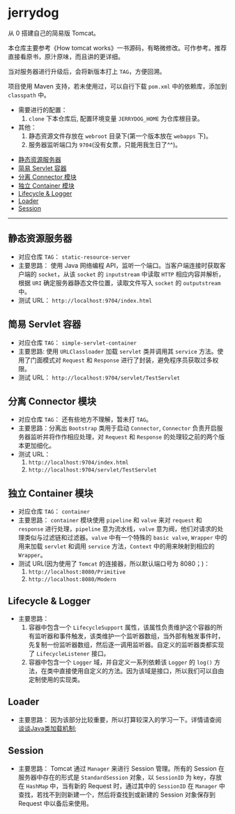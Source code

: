 # jerrydog

从 0 搭建自己的简易版 Tomcat。

本仓库主要参考《How tomcat works》一书源码，有略微修改。可作参考。推荐直接看原书，原汁原味，而且讲的更详细。

当对服务器进行升级后，会将新版本打上 `TAG`，方便回溯。

项目使用 Maven 支持，若未使用过，可以自行下载 `pom.xml` 中的依赖库，添加到 `classpath` 中。

- 需要进行的配置：
    1. `clone` 下本仓库后, 配置环境变量 `JERRYDOG_HOME` 为仓库根目录。
- 其他：
    1. 静态资源文件存放在 `webroot` 目录下(第一个版本放在 `webapps` 下)。
    1. 服务器监听端口为 `9704`(没有女票，只能用我生日了^^)。

<!-- TOC -->

- [静态资源服务器](#静态资源服务器)
- [简易 Servlet 容器](#简易-servlet-容器)
- [分离 Connector 模块](#分离-connector-模块)
- [独立 Container 模块](#独立-container-模块)
- [Lifecycle & Logger](#lifecycle--logger)
- [Loader](#loader)
- [Session](#session)

<!-- /TOC -->

---

## 静态资源服务器

- 对应仓库 `TAG`： `static-resource-server`
- 主要思路： 使用 Java 网络编程 API，监听一个端口。当客户端连接时获取客户端的 `socket`，从该 `socket` 的 `inputstream` 中读取 `HTTP` 相应内容并解析，根据 `URI` 确定服务器静态文件位置，读取文件写入 `socket` 的 `outputstream` 中。
- 测试 URL： `http://localhost:9704/index.html`

## 简易 Servlet 容器

- 对应仓库 `TAG`： `simple-servlet-container`
- 主要思路: 使用 `URLClassloader` 加载 `servlet` 类并调用其 `service` 方法。使用了门面模式对 `Request` 和 `Response` 进行了封装，避免程序员获取过多权限。
- 测试 URL： `http://localhost:9704/servlet/TestServlet`

## 分离 Connector 模块

- 对应仓库 `TAG`： 还有些地方不理解，暂未打 `TAG`。
- 主要思路：分离出 `Bootstrap` 类用于启动 `Connector`, `Connector` 负责开启服务器监听并将作作相应处理，对 `Request` 和 `Response` 的处理较之前的两个版本更加细化。
- 测试 URL：
    1. `http://localhost:9704/index.html`
    1. `http://localhost:9704/servlet/TestServlet`

## 独立 Container 模块

- 对应仓库 `TAG`： `container`
- 主要思路： `container` 模块使用 `pipeline` 和 `valve` 来对 `request` 和 `response` 进行处理，`pipeline` 意为流水线，`valve` 意为阀，他们对请求的处理类似与过滤链和过滤器。`valve` 中有一个特殊的 `basic valve`, `Wrapper` 中的用来加载 `servlet` 和调用 `service` 方法，`Context` 中的用来映射到相应的 `Wrapper`。
- 测试 URL(因为使用了 `Tomcat` 的连接器，所以默认端口号为 8080；)：
    1. `http://localhost:8080/Primitive`
    1. `http://localhost:8080/Modern`

## Lifecycle & Logger

- 主要思路：
    1. 容器中包含一个 `LifecycleSupport` 属性，该属性负责维护这个容器的所有监听器和事件触发，该类维护一个监听器数组，当外部有触发事件时，先复制一份监听器数组，然后逐一调用监听器。自定义的监听器类都实现了 `LifecycleListener` 接口。
    1. 容器中包含一个 `Logger` 域，并自定义一系列依赖该 `Logger` 的 `log()` 方法，在类中直接使用自定义的方法。因为该域是接口，所以我们可以自由定制使用的实现类。

## Loader

- 主要思路： 因为该部分比较重要，所以打算较深入的学习一下。详情请查阅 [谈谈Java类加载机制](https://github.com/c-rainstorm/blog/blob/master/reading-notes/%E8%B0%88%E8%B0%88Java%E7%B1%BB%E5%8A%A0%E8%BD%BD%E6%9C%BA%E5%88%B6.md);

## Session

- 主要思路： Tomcat 通过 `Manager` 来进行 Session 管理。所有的 Session 在服务器中存在的形式是 `StandardSession` 对象，以 `SessionID` 为 key，存放在 `HashMap` 中，当有新的 Request 时，通过其中的 `SessionID` 在 `Manager` 中查找，若找不到则新建一个，然后将查找到或新建的 Session 对象保存到 Request 中以备后来使用。
